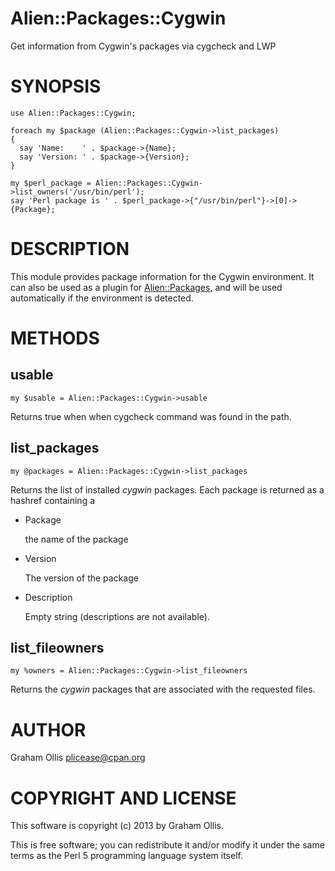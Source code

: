 # Alien::Packages::Cygwin

Get information from Cygwin's packages via cygcheck and LWP

# SYNOPSIS

    use Alien::Packages::Cygwin;
    
    foreach my $package (Alien::Packages::Cygwin->list_packages)
    {
      say 'Name:    ' . $package->{Name};
      say 'Version: ' . $package->{Version};
    }

    my $perl_package = Alien::Packages::Cygwin->list_owners('/usr/bin/perl');
    say 'Perl package is ' . $perl_package->{"/usr/bin/perl"}->[0]->{Package};

# DESCRIPTION

This module provides package information for the Cygwin environment.
It can also be used as a plugin for [Alien::Packages](http://search.cpan.org/perldoc?Alien::Packages), and will be
used automatically if the environment is detected.

# METHODS

## usable

    my $usable = Alien::Packages::Cygwin->usable

Returns true when when cygcheck command was found in the path.

## list\_packages

    my @packages = Alien::Packages::Cygwin->list_packages

Returns the list of installed _cygwin_ packages.  Each package
is returned as a hashref containing a

- Package

    the name of the package

- Version

    The version of the package

- Description

    Empty string (descriptions are not available).

## list\_fileowners

    my %owners = Alien::Packages::Cygwin->list_fileowners

Returns the _cygwin_ packages that are associated with the requested files.

# AUTHOR

Graham Ollis <plicease@cpan.org>

# COPYRIGHT AND LICENSE

This software is copyright (c) 2013 by Graham Ollis.

This is free software; you can redistribute it and/or modify it under
the same terms as the Perl 5 programming language system itself.

